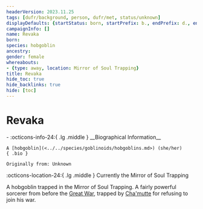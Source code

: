 ```yaml
---
headerVersion: 2023.11.25
tags: [dufr/background, person, dufr/met, status/unknown]
displayDefaults: {startStatus: born, startPrefix: b., endPrefix: d., endStatus: died}
campaignInfo: []
name: Revaka
born:
species: hobgoblin
ancestry:
gender: female
whereabouts:
- {type: away, location: Mirror of Soul Trapping}
title: Revaka
hide_toc: true
hide_backlinks: true
hide: [toc]
---
```

# Revaka
<div class="grid cards ext-narrow-margin ext-one-column" markdown>
- :octicons-info-24:{ .lg .middle } __Biographical Information__

    A [hobgoblin](<../../species/goblinoids/hobgoblins.md>) (she/her)  
    { .bio }

    Originally from: Unknown
</div>

:octicons-location-24:{ .lg .middle } Currently the Mirror of Soul Trapping


A hobgoblin trapped in the Mirror of Soul Trapping. A fairly powerful sorcerer from before the [Great War](<../../events/1500s/great-war.md>), trapped by [Cha'mutte](<../extraplanar-powers/cha-mutte.md>) for refusing to join his war. 